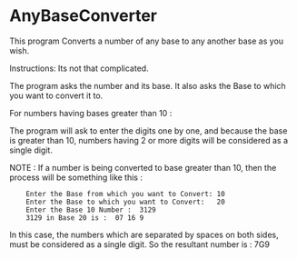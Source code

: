 # AnyBaseConverter

This program Converts a number of any base to any another base as you wish.

Instructions:
Its not that complicated.


The program asks the number and its base.
It also asks the Base to which you want to convert it to.


For numbers having bases greater than 10 :

The program will ask to enter the digits one by one, and because the base is greater than 10, numbers having 2 
or more digits will be considered as a single digit.

NOTE : If a number is being converted to base greater than 10, then the process will be something like this :
        
        Enter the Base from which you want to Convert: 10      
        Enter the Base to which you want to Convert:   20  
        Enter the Base 10 Number :  3129
        3129 in Base 20 is :  07 16 9
    
In this case, the numbers which are separated by spaces on both sides, must be considered as a single digit.
So the resultant number is  : 7G9

